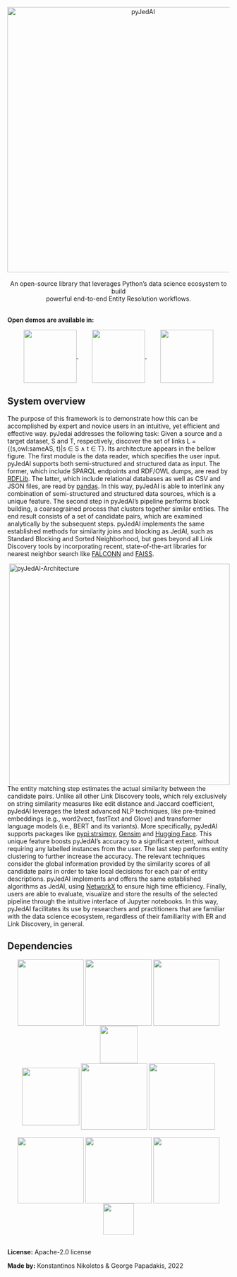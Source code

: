 <br>
<div align="center">
  <img align="center" src="https://github.com/Nikoletos-K/pyJedAI/blob/main/documentation/pyjedai.logo.drawio.png?raw=true" alt="pyJedAI" width="600"/>
  <br><br>
  An open-source library that leverages Python’s data science ecosystem to build <br> powerful end-to-end Entity Resolution workflows.
</div>

<br>


__Open demos are available in:__

<div align="center">
<a href="https://nbviewer.org/github/Nikoletos-K/pyJedAI/blob/main/CleanCleanER-AbtBuy.ipynb">
<img align="center" src="https://nbviewer.org/static/img/nav_logo.svg" width=120/> 
</a>  &nbsp;&nbsp;&nbsp;&nbsp;&nbsp;&nbsp;&nbsp;
<a href="https://github.com/Nikoletos-K/pyJedAI/blob/main/CleanCleanER-AbtBuy.ipynb">
<img align="center" src="https://miro.medium.com/max/1400/1*Edn_LpbSpLeNKfWkEdG2Jg.png" width=120/> 
</a> &nbsp;&nbsp;&nbsp;&nbsp;&nbsp;&nbsp;&nbsp;
<a href="https://colab.research.google.com/github/Nikoletos-K/pyJedAI/blob/main/CleanCleanER-AbtBuy.ipynb">
<img align="center" src="https://blog.educationecosystem.com/wp-content/uploads/2021/01/1_Lad06lrjlU9UZgSTHUoyfA.png" width=120/> 
</a>
</div>

## System overview

 The purpose of this framework is to demonstrate how this can be accomplished by expert and novice users in an intuitive, yet efficient and effective way. pyJedai addresses the following task: Given a source and a target dataset, S and T, respectively, discover the set of links L = {(s,owl:sameAS, t)|s ∈ S ∧ t ∈ T}. Its architecture appears in the bellow figure. The first module is the data reader, which specifies the user input. pyJedAI supports both semi-structured and structured data as input. The former, which include SPARQL endpoints and RDF/OWL dumps, are read by [RDFLib](https://rdflib.dev). The latter, which include relational databases as well as CSV and JSON files, are read by [pandas](https://pandas.pydata.org). In this way, pyJedAI is able to interlink any combination of semi-structured and structured data sources, which is a unique feature. The second step in pyJedAI’s pipeline performs block building, a coarsegrained process that clusters together similar entities. The end result consists of a set of candidate pairs, which are examined analytically by the subsequent steps. pyJedAI implements the same established methods for similarity joins and blocking as JedAI, such as Standard Blocking and Sorted Neighborhood, but goes beyond all Link Discovery tools by incorporating recent, state-of-the-art libraries for nearest neighbor search like [FALCONN](https://falconn-lib.org) and [FAISS](https://github.com/facebookresearch/faiss).

<img align="right" src="https://github.com/Nikoletos-K/pyJedAI/blob/main/documentation/pyJedAIarchitecture.png?raw=true" alt="pyJedAI-Architecture" width="500"/>

 The entity matching step estimates the actual similarity between the candidate pairs. Unlike all other Link Discovery tools, which rely exclusively on
string similarity measures like edit distance and Jaccard coefficient, pyJedAI leverages the latest advanced NLP techniques, like pre-trained embeddings (e.g.,
word2vect, fastText and Glove) and transformer language models (i.e., BERT and its variants). More specifically, pyJedAI supports packages like [pypi:strsimpy](https://github.com/luozhouyang/python-string-similarity), [Gensim](https://radimrehurek.com/gensim) and [Hugging Face](https://huggingface.co). This unique feature boosts pyJedAI’s accuracy to a significant extent, without requiring any labelled instances from the user. The last step performs entity clustering to further increase the accuracy. The relevant techniques consider the global information provided by the similarity scores of all candidate pairs in order to take local decisions for each pair of entity descriptions. pyJedAI implements and offers the same established algorithms as JedAI, using [NetworkX](https://networkx.org) to ensure high time efficiency. Finally, users are able to evaluate, visualize and store the results of the selected pipeline through the intuitive interface of Jupyter notebooks. In this way, pyJedAI facilitates its use by researchers and practitioners that are familiar with the data science ecosystem, regardless of their familiarity with ER and Link
Discovery, in general.


## Dependencies

<div align="center">
<img align="center" src="https://upload.wikimedia.org/wikipedia/commons/thumb/e/ed/Pandas_logo.svg/2560px-Pandas_logo.svg.png" width=150/> 
<img align="center" src="https://upload.wikimedia.org/wikipedia/commons/thumb/3/31/NumPy_logo_2020.svg/1280px-NumPy_logo_2020.svg.png" width=150/> 
<img align="center" src="https://logoeps.com/wp-content/uploads/2012/10/python-logo-vector.png" width=150/>
<img align="center" src="https://upload.wikimedia.org/wikipedia/commons/thumb/3/38/Jupyter_logo.svg/883px-Jupyter_logo.svg.png" width=85/>  <br>
<img align="center" src="https://upload.wikimedia.org/wikipedia/en/c/cd/Anaconda_Logo.png" width=130/>
<img align="center" src="https://upload.wikimedia.org/wikipedia/commons/thumb/8/8a/Plotly_logo_for_digital_final_%286%29.png/1200px-Plotly_logo_for_digital_final_%286%29.png" width=150/>
<img align="center" src="https://www.fullstackpython.com/img/logos/scipy.png" width=150/>  <br><br>
<img align="center" src="https://www.kornosk.me/resources/language-model/featured.png" width=150/> 
<img align="center" src="https://repository-images.githubusercontent.com/1349775/202c4680-8f7c-11e9-91c6-745fdcbeffe8" width=150/> 
<img align="center" src="https://networkx.org/_static/networkx_logo.svg" width=150/> 
<img align="center" src="https://raw.githubusercontent.com/RDFLib/OWL-RL/master/OWL-RL.png" width=70/> 
</div>




<br>



__License:__ Apache-2.0 license

__Made by:__ Konstantinos Nikoletos & George Papadakis, 2022
